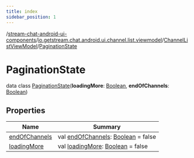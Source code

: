 ```yaml
---
title: index
sidebar_position: 1
---
```

/[stream-chat-android-ui-components](../../../index.md)/[io.getstream.chat.android.ui.channel.list.viewmodel](../../index.md)/[ChannelListViewModel](../index.md)/[PaginationState](index.md)  
  
  
  
# PaginationState  
data class [PaginationState](index.md)(**loadingMore**: [Boolean](https://kotlinlang.org/api/latest/jvm/stdlib/kotlin/-boolean/index.html), **endOfChannels**: [Boolean](https://kotlinlang.org/api/latest/jvm/stdlib/kotlin/-boolean/index.html))  
  
## Properties  
  
|  Name |  Summary | 
|---|---|
| <a name="io.getstream.chat.android.ui.channel.list.viewmodel/ChannelListViewModel.PaginationState/endOfChannels/#/PointingToDeclaration/"></a>[endOfChannels](endOfChannels.md)| <a name="io.getstream.chat.android.ui.channel.list.viewmodel/ChannelListViewModel.PaginationState/endOfChannels/#/PointingToDeclaration/"></a>val [endOfChannels](endOfChannels.md): [Boolean](https://kotlinlang.org/api/latest/jvm/stdlib/kotlin/-boolean/index.html) = false|
| <a name="io.getstream.chat.android.ui.channel.list.viewmodel/ChannelListViewModel.PaginationState/loadingMore/#/PointingToDeclaration/"></a>[loadingMore](loadingMore.md)| <a name="io.getstream.chat.android.ui.channel.list.viewmodel/ChannelListViewModel.PaginationState/loadingMore/#/PointingToDeclaration/"></a>val [loadingMore](loadingMore.md): [Boolean](https://kotlinlang.org/api/latest/jvm/stdlib/kotlin/-boolean/index.html) = false|

